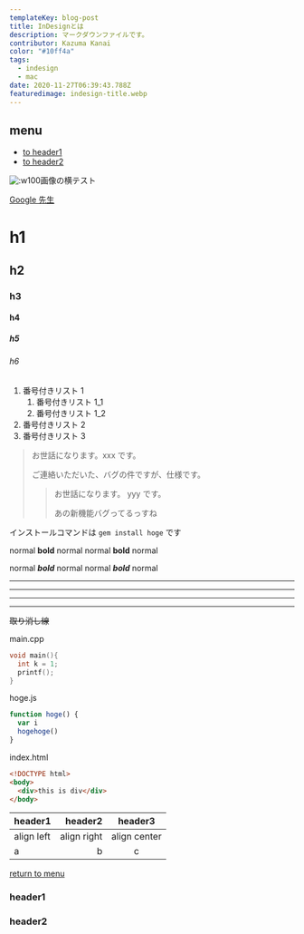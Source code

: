 ```yaml
---
templateKey: blog-post
title: InDesignとは
description: マークダウンファイルです。
contributor: Kazuma Kanai
color: "#10ff4a"
tags:
  - indesign
  - mac
date: 2020-11-27T06:39:43.788Z
featuredimage: indesign-title.webp
---
```


## menu

- [to header1](#header1)
- [to header2](#header2)

![:w100](/images/uploads/pien_tex.png)画像の横テスト

[Google 先生](https://www.google.co.jp/)

# h1

## h2

### h3

#### h4

##### h5

###### h6

1. 番号付きリスト 1
   1. 番号付きリスト 1_1
   1. 番号付きリスト 1_2
1. 番号付きリスト 2
1. 番号付きリスト 3

> お世話になります。xxx です。
>
> ご連絡いただいた、バグの件ですが、仕様です。
>
> > お世話になります。 yyy です。
> >
> > あの新機能バグってるっすね

インストールコマンドは `gem install hoge` です

normal **bold** normal
normal **bold** normal

normal **_bold_** normal
normal **_bold_** normal

---

---

---

---

~~取り消し線~~

main.cpp

```c
void main(){
  int k = 1;
  printf();
}
```

hoge.js

```javascript
function hoge() {
  var i
  hogehoge()
}
```

index.html

```html
<!DOCTYPE html>
<body>
  <div>this is div</div>
</body>
```

| header1    |     header2 |   header3    |
| :--------- | ----------: | :----------: |
| align left | align right | align center |
| a          |           b |      c       |

<!-- some long code -->

[return to menu](#menu)

### header1

### header2
